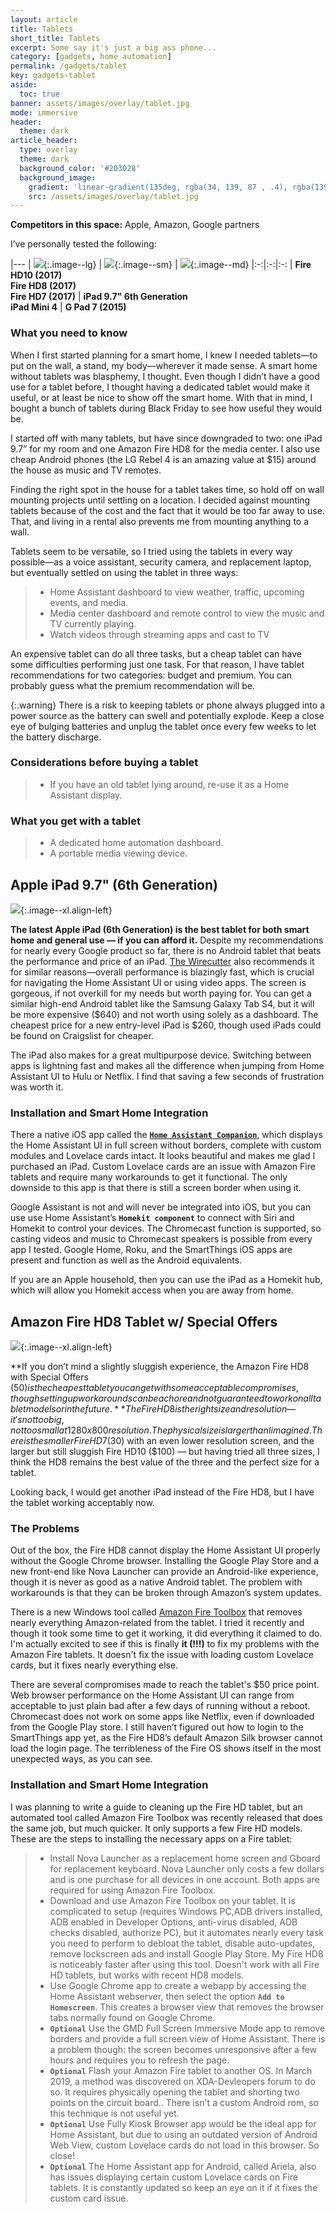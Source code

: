 ```yaml
---
layout: article
title: Tablets
short_title: Tablets
excerpt: Some say it's just a big ass phone...
category: [gadgets, home automation]
permalink: /gadgets/tablet
key: gadgets-tablet
aside:
  toc: true
banner: assets/images/overlay/tablet.jpg
mode: immersive
header:
  theme: dark
article_header:
  type: overlay
  theme: dark
  background_color: '#203028'
  background_image:
    gradient: 'linear-gradient(135deg, rgba(34, 139, 87 , .4), rgba(139, 34, 139, .4))'
    src: /assets/images/overlay/tablet.jpg
---
```


<!--more-->

**Competitors in this space:** Apple, Amazon, Google partners

I’ve personally tested the following:

|---
| ![](\assets\images\logo\amazon-fire.png){:.image--lg} |  ![](\assets\images\logo\apple.png){:.image--sm} | ![](\assets\images\logo\lg.png){:.image--md}
|:-:|:-:|:-:
| **Fire HD10 (2017)**<br> **Fire HD8 (2017)**<br>**Fire HD7 (2017)** | **iPad 9.7"  6th Generation**<br>**iPad Mini 4** | **G Pad 7 (2015)**

### What you need to know
When I first started planning for a smart home, I knew I needed tablets—to put on the wall, a stand, my body—wherever it made sense. A smart home without tablets was blasphemy, I thought. Even though I didn’t have a good use for a tablet before, I thought having a dedicated tablet would make it useful, or at least be nice to show off the smart home.  With that in mind, I bought a bunch of tablets during Black Friday to see how useful they would be.

I started off with many tablets, but have since downgraded to two: one iPad 9.7” for my room and one Amazon Fire HD8 for the media center. I also use cheap Android phones (the LG Rebel 4 is an amazing value at $15) around the house as music and TV remotes.

Finding the right spot in the house for a tablet takes time, so hold off on wall mounting projects until settling on a location. I decided against mounting tablets because of the cost and the fact that it would be too far away to use. That, and living in a rental also prevents me from mounting anything to a wall. 

Tablets seem to be versatile, so I tried using the tablets in every way possible—as a voice assistant, security camera, and replacement laptop, but eventually settled on using the tablet in three ways:

> - Home Assistant dashboard to view weather, traffic, upcoming events, and media.
> - Media center dashboard and remote control to view the music and TV currently playing.
> - Watch videos through streaming apps and cast to TV 

An expensive tablet can do all three tasks, but a cheap tablet can have some difficulties performing just one task. For that reason, I have tablet recommendations for two categories: budget and premium. You can probably guess what the premium recommendation will be.

{:.warning}
There is a risk to keeping tablets or phone always plugged into a power source as the battery can swell and potentially explode. Keep a close eye of bulging batteries and unplug the tablet once every few weeks to let the battery discharge.

### Considerations before buying a tablet
> - If you have an old tablet lying around, re-use it as a Home Assistant display.


### What you get with a tablet
> - A dedicated home automation dashboard.
> - A portable media viewing device.

## Apple iPad 9.7" (6th Generation)

![](\assets\images\product-photo\ipad.jpg){:.image--xl.align-left}

**The latest Apple iPad (6th Generation) is the best tablet for both smart home and general use — if you can afford it.** Despite my recommendations for nearly every Google product so far, there is no Android tablet that beats the performance and price of an iPad. [The Wirecutter](https://thewirecutter.com/reviews/best-tablets/) also recommends it for similar reasons—overall performance is blazingly fast, which is crucial for navigating the Home Assistant UI or using video apps. The screen is gorgeous, if not overkill for my needs but worth paying for. You can get a similar high-end Android tablet like the Samsung Galaxy Tab S4, but it will be more expensive ($640) and not worth using solely as a dashboard. The cheapest price for a new entry-level iPad is $260, though used iPads could be found on Craigslist for cheaper. 

The iPad also makes for a great multipurpose device. Switching between apps is lightning fast and makes all the difference when jumping from Home Assistant UI to Hulu or Netflix. I find that saving a few seconds of frustration was worth it.

### Installation and Smart Home Integration
There a native iOS app called the [**``Home Assistant Companion``**](https://itunes.apple.com/us/app/home-assistant-companion/id1099568401?mt=8), which displays the Home Assistant UI in full screen without borders, complete with custom modules and Lovelace cards intact. It looks beautiful and makes me glad I purchased an iPad. Custom Lovelace cards are an issue with Amazon Fire tablets and require many workarounds to get it functional. The only downside to this app is that there is still a screen border when using it.

Google Assistant is not and will never be integrated into iOS, but you can use use Home Assistant’s **``Homekit component``** to connect with Siri and Homekit to control your devices. The Chromecast function is supported, so casting videos and music to Chromecast speakers is possible from every app I tested. Google Home, Roku, and the SmartThings iOS apps are present and function as well as the Android equivalents. 

If you are an Apple household, then you can use the iPad as a Homekit hub, which will allow you Homekit access when you are away from home. 

## Amazon Fire HD8 Tablet w/ Special Offers

 ![](\assets\images\product-photo\amazon-fire-hd.jpg){:.image--xl.align-left}

**If you don’t mind a slightly sluggish experience, the Amazon Fire HD8 with Special Offers ($50) is the cheapest tablet you can get with some acceptable compromises, though setting up workarounds can be a chore and not guaranteed to work on all tablet models or in the future.** The Fire HD8 is the right size and resolution—it's not too big, not too small at 1280x800 resolution. The physical size is larger than I imagined.  There is the smaller Fire HD7 ($30) with an even lower resolution screen, and the larger but still sluggish Fire HD10 ($100) — but having tried all three sizes, I think the HD8 remains the best value of the three and the perfect size for a tablet.

Looking back, I would get another iPad instead of the Fire HD8, but I have the tablet working acceptably now.

### The Problems
Out of the box, the Fire HD8 cannot display the Home Assistant UI properly without the Google Chrome browser.  Installing the Google Play Store and a new front-end like Nova Launcher can provide an Android-like experience, though it is never as good as a native Android tablet. The problem with workarounds is that they can be broken through Amazon’s system updates.

There is a new Windows tool called [Amazon Fire Toolbox](https://forum.xda-developers.com/hd8-hd10/development/official-amazon-fire-toolbox-v1-0-t3889604) that removes nearly everything Amazon-related from the tablet. I tried it recently and though it took some time to get it working, it did everything it claimed to do. I'm actually excited to see if this is finally **it (!!!)**  to fix my problems with the Amazon Fire tablets. It doesn't fix the issue with loading custom Lovelace cards, but it fixes nearly everything else.

There are several compromises made to reach the tablet's $50 price point. Web browser performance on the Home Assistant UI can range from acceptable to just plain bad after a few days of running without a reboot. Chromecast does not work on some apps like Netflix, even if downloaded from the Google Play store. I still haven’t figured out how to login to the SmartThings app yet, as the Fire HD8’s default Amazon Silk browser cannot load the login page. The terribleness of the Fire OS shows itself in the most unexpected ways, as you can see. 

### Installation and Smart Home Integration

I was planning to write a guide to cleaning up the Fire HD tablet, but an automated tool called Amazon Fire Toolbox was recently released that does the same job, but much quicker. It only supports a few Fire HD models. These are the steps to installing the necessary apps on a Fire tablet: 

> - Install Nova Launcher as a replacement home screen and Gboard for replacement keyboard. Nova Launcher only costs a few dollars and is one purchase for all devices in one account. Both apps are required for using Amazon Fire Toolbox.
> - Download and use Amazon Fire Toolbox on your tablet. It is complicated to setup (requires Windows PC,ADB drivers installed, ADB enabled in Developer Options, anti-virus disabled, ADB checks disabled, authorize PC), but it automates nearly every task you need to perform to debloat the tablet, disable auto-updates, remove lockscreen ads and install Google Play Store. My Fire HD8 is noticeably faster after using this tool. Doesn't work with all Fire HD tablets, but works with recent HD8 models.
> - Use Google Chrome app to create a webapp by accessing the Home Assistant webserver, then select the option **``Add to Homescreen``**. This creates a browser view that removes the browser tabs normally found on Google Chrome.
> - **``Optional``** Use the GMD Full Screen Immersive Mode app to remove borders and provide a full screen view of Home Assistant. There is a problem though: the screen becomes unresponsive after a few hours and requires you to refresh the page.
> - **``Optional``** Flash your Amazon Fire tablet to another OS. In March 2019, a method was discovered on XDA-Devleopers forum to do so. It requires physically opening the tablet and shorting two points on the circuit board.. There isn't a custom Android rom, so this technique is not useful yet.
> - **``Optional``** Use Fully Kiosk Browser app would be the ideal app for Home Assistant, but due to using an outdated version of Android Web View, custom Lovelace cards do not load in this browser. So close!
> - **``Optional``** The Home Assistant app for Android, called Ariela, also has issues displaying certain custom Lovelace cards on Fire tablets. It is constantly updated so keep an eye on it if it fixes the custom card issue.